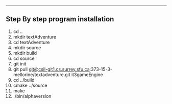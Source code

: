 ---------------------------------
Step By step program installation
---------------------------------

1. cd ..
2. mkdir textAdventure
3. cd textAdventure
4. mkdir source
5. mkdir build
6. cd source
7. git init
8. git pull git@csil-git1.cs.surrey.sfu.ca:373-15-3-mellorine/textadventure.git it3gameEngine
10. cd ../build
11. cmake ../source
12. make
13. ./bin/alphaversion

